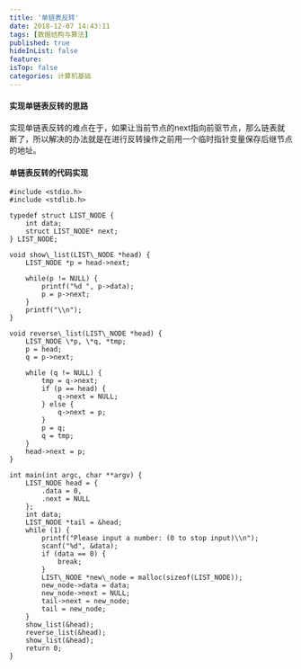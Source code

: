 ```yaml
---
title: '单链表反转'
date: 2018-12-07 14:43:11
tags: [数据结构与算法]
published: true
hideInList: false
feature: 
isTop: false
categories: 计算机基础
---
```


#### 实现单链表反转的思路

实现单链表反转的难点在于，如果让当前节点的next指向前驱节点，那么链表就断了，所以解决的办法就是在进行反转操作之前用一个临时指针变量保存后继节点的地址。

#### 单链表反转的代码实现

    #include <stdio.h>
    #include <stdlib.h>

    typedef struct LIST_NODE {
        int data;
        struct LIST_NODE* next;
    } LIST_NODE;

    void show\_list(LIST\_NODE *head) {
        LIST_NODE *p = head->next;

        while(p != NULL) {
            printf("%d ", p->data);
            p = p->next;
        }
        printf("\\n");
    }

    void reverse\_list(LIST\_NODE *head) {
        LIST_NODE \*p, \*q, *tmp;
        p = head;
        q = p->next;

        while (q != NULL) {
            tmp = q->next;
            if (p == head) {
                q->next = NULL;
            } else {
                q->next = p;
            }
            p = q;
            q = tmp;
        }
        head->next = p;
    }

    int main(int argc, char **argv) {
        LIST_NODE head = {
            .data = 0,
            .next = NULL
        };
        int data;
        LIST_NODE *tail = &head;
        while (1) {
            printf("Please input a number: (0 to stop input)\\n");
            scanf("%d", &data);
            if (data == 0) {
                break;
            }
            LIST\_NODE *new\_node = malloc(sizeof(LIST_NODE));
            new_node->data = data;
            new_node->next = NULL;
            tail->next = new_node;
            tail = new_node;
        }
        show_list(&head);
        reverse_list(&head);
        show_list(&head);
        return 0;
    }